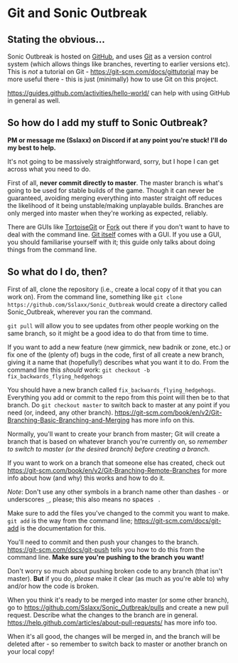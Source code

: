 # Git and Sonic Outbreak

## Stating the obvious...

Sonic Outbreak is hosted on [GitHub](https://github.com/), and uses [Git](https://git-scm.com/) as a version control system (which allows things like branches, reverting to earlier versions etc). This is *not* a tutorial on Git - https://git-scm.com/docs/gittutorial may be more useful there - this is just (minimally) how to use Git on this project.

https://guides.github.com/activities/hello-world/ can help with using GitHub in general as well.

## So how do I add my stuff to Sonic Outbreak?

**PM or message me (Sslaxx) on Discord if at any point you're stuck! I'll do my best to help.**

It's not going to be massively straightforward, sorry, but I hope I can get across what you need to do.

First of all, **never commit directly to master**. The master branch is what's going to be used for stable builds of the game. Though it can never be guaranteed, avoiding merging everything into master straight off reduces the likelihood of it being unstable/making unplayable builds. Branches are only merged into master when they're working as expected, reliably.

There are GUIs like [TortoiseGit](https://tortoisegit.org/) or [Fork](https://git-fork.com/) out there if you don't want to have to deal with the command line. [Git itself](https://git-scm.com/download/) comes with a GUI. If you use a GUI, you should familiarise yourself with it; this guide only talks about doing things from the command line.

## So what do I do, then?

First of all, clone the repository (i.e., create a local copy of it that you can work on). From the command line, something like `git clone https://github.com/Sslaxx/Sonic_Outbreak` would create a directory called Sonic_Outbreak, wherever you ran the command.

`git pull` will allow you to see updates from other people working on the same branch, so it might be a good idea to do that from time to time.

If you want to add a new feature (new gimmick, new badnik or zone, etc.) or fix one of the (plenty of) bugs in the code, first of all create a new branch, giving it a name that (hopefully!) describes what you want it to do. From the command line this *should* work: `git checkout -b fix_backwards_flying_hedgehogs`

You should have a new branch called `fix_backwards_flying_hedgehogs`. Everything you add or commit to the repo from this point will then be to that branch. Do `git checkout master` to switch back to master at any point if you need (or, indeed, any other branch). https://git-scm.com/book/en/v2/Git-Branching-Basic-Branching-and-Merging has more info on this.

Normally, you'll want to create your branch from master; Git will create a branch that is based on whatever branch you're currently on, so *remember to switch to master (or the desired branch) before creating a branch*.

If you want to work on a branch that someone else has created, check out https://git-scm.com/book/en/v2/Git-Branching-Remote-Branches for more info about how (and why) this works and how to do it.

*Note*: Don't use any other symbols in a branch name other than dashes `-` or underscores `_`, please; this also means no spaces ` `.

Make sure to add the files you've changed to the commit you want to make. `git add` is the way from the command line; https://git-scm.com/docs/git-add is the documentation for this.

You'll need to commit and then push your changes to the branch. https://git-scm.com/docs/git-push tells you how to do this from the command line. **Make sure you're pushing to the branch you want!**

Don't worry so much about pushing broken code to any branch (that isn't master). **But** if you do, *please* make it clear (as much as you're able to) why and/or how the code is broken.

When you think it's ready to be merged into master (or some other branch), go to https://github.com/Sslaxx/Sonic_Outbreak/pulls and create a new pull request. Describe what the changes to the branch are in general. https://help.github.com/articles/about-pull-requests/ has more info too.

When it's all good, the changes will be merged in, and the branch will be deleted after - so remember to switch back to master or another branch on your local copy!
